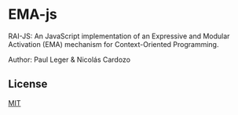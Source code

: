 # EMA-js
RAI-JS: An JavaScript implementation of an Expressive and Modular Activation (EMA) mechanism for Context-Oriented Programming. 

Author: Paul Leger & Nicolás Cardozo

License
----

[MIT](https://en.wikipedia.org/wiki/MIT_License)
